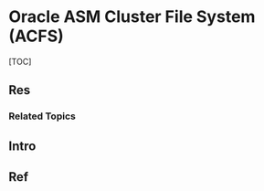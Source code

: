 
# Oracle ASM Cluster File System (ACFS)

[TOC]



## Res
### Related Topics



## Intro



## Ref

